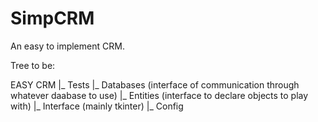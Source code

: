 # SimpCRM

An easy to implement CRM.

Tree to be:

 EASY CRM
 |_ Tests
 |_ Databases (interface of communication through whatever daabase to use)
 |_ Entities (interface to declare objects to play with)
 |_ Interface (mainly tkinter)
 |_ Config
